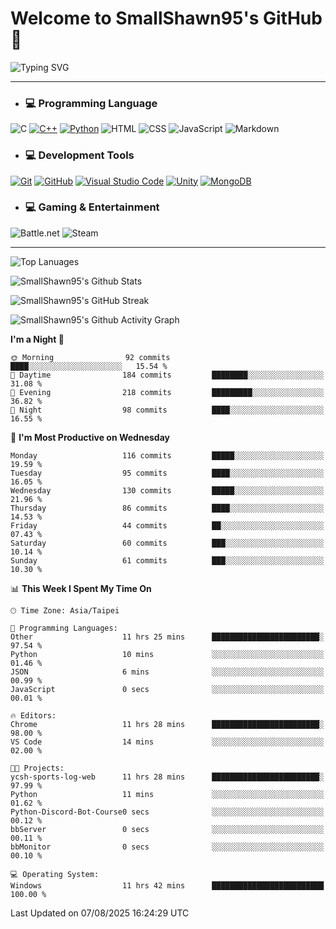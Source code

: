 # Welcome to SmallShawn95's GitHub 👋

![Typing SVG](https://readme-typing-svg.demolab.com/?lines=print("Hello,+world!");printf("Hello,+world!");cout+<<+"Hello,+world!";console.log("Hello,+world!")&center=true&vCenter=true&size=22&random=true)

***
<!-- https://shields.io/, https://simpleicons.org/ -->
* ### 💻 Programming Language
![C](https://img.shields.io/badge/-C-A8B9CC?style=flat-square&logo=c&logoColor=white)
[![C++](https://img.shields.io/badge/-C++-00599C?style=flat-square&logo=cplusplus)](https://cplusplus.com/)
[![Python](https://img.shields.io/badge/-Python-3776AB?style=flat-square&logo=python&logoColor=white)](https://www.python.org/)
![HTML](https://img.shields.io/badge/-HTML-E34F26?style=flat-square&logo=html5&logoColor=white)
![CSS](https://img.shields.io/badge/-CSS-1572B6?style=flat-square&logo=css3)
![JavaScript](https://img.shields.io/badge/-JavaScript-F7DF1E?style=flat-square&logo=javascript&logoColor=white)
![Markdown](https://img.shields.io/badge/-Markdown-000000?style=flat-square&logo=markdown)
* ### 💻 Development Tools
[![Git](https://img.shields.io/badge/-Git-f05032?style=flat-square&logo=git&logoColor=white)](https://git-scm.com/)
[![GitHub](https://img.shields.io/badge/-GitHub-181717?style=flat-square&logo=github)](https://github.com/)
[![Visual Studio Code](https://img.shields.io/badge/-Visual%20Studio%20Code-007ACC?style=flat-square&logo=visualstudiocode)](https://code.visualstudio.com/)
[![Unity](https://img.shields.io/badge/-Unity-000000?style=flat-square&logo=unity)](https://unity.com/)
[![MongoDB](https://img.shields.io/badge/-MongoDB-47A248?style=flat-square&logo=mongodb&logoColor=white)](https://www.mongodb.com/)
* ### 💻 Gaming & Entertainment
![Battle.net](https://img.shields.io/badge/-Battle.net-4381C3?style=flat-square&logo=battledotnet&logoColor=white)
![Steam](https://img.shields.io/badge/-Steam-000000?style=flat-square&logo=steam)
***

<!-- ![GitHub User's Stars](https://img.shields.io/github/stars/smallshawn95?color=orange&label=Stars&labelColor=yellow) -->
<!-- ![GitHub Followers](https://img.shields.io/github/followers/smallshawn95?color=orange&label=Followers&labelColor=FFDBAC) -->

![Top Lanuages](https://github-readme-stats.vercel.app/api/top-langs/?username=smallshawn95&theme=holi&layout=donut&size_weight=0.5&count_weight=0.5&exclude_repo=smallshawn95.github.io)

![SmallShawn95's Github Stats](https://github-readme-stats.vercel.app/api?username=smallshawn95&theme=holi&show_icons=true&rank_icon=github)

![SmallShawn95's GitHub Streak](https://streak-stats.demolab.com/?user=smallshawn95&theme=holi-theme&date_format=M%20j%5B%2C%20Y%5D)

![SmallShawn95's Github Activity Graph](https://github-readme-activity-graph.vercel.app/graph?username=smallshawn95&theme=tokyo-night)

<!-- ![SmallShawn95's WakaTime Stats](https://github-readme-stats.vercel.app/api/wakatime?username=smallshawn95) -->
<!-- ![Repositorie Card](https://github-readme-stats.vercel.app/api/pin/?username=smallshawn95&repo=Python-Discord-Bot-Course&theme=holi) -->
<!-- ![Repositorie Card](https://github-readme-stats.vercel.app/api/pin/?username=smallshawn95&repo=ZeroJudge-Code&theme=holi) -->

<!--START_SECTION:waka-->
**I'm a Night 🦉** 

```text
🌞 Morning                92 commits          ████░░░░░░░░░░░░░░░░░░░░░   15.54 % 
🌆 Daytime                184 commits         ████████░░░░░░░░░░░░░░░░░   31.08 % 
🌃 Evening                218 commits         █████████░░░░░░░░░░░░░░░░   36.82 % 
🌙 Night                  98 commits          ████░░░░░░░░░░░░░░░░░░░░░   16.55 % 
```
📅 **I'm Most Productive on Wednesday** 

```text
Monday                   116 commits         █████░░░░░░░░░░░░░░░░░░░░   19.59 % 
Tuesday                  95 commits          ████░░░░░░░░░░░░░░░░░░░░░   16.05 % 
Wednesday                130 commits         █████░░░░░░░░░░░░░░░░░░░░   21.96 % 
Thursday                 86 commits          ████░░░░░░░░░░░░░░░░░░░░░   14.53 % 
Friday                   44 commits          ██░░░░░░░░░░░░░░░░░░░░░░░   07.43 % 
Saturday                 60 commits          ███░░░░░░░░░░░░░░░░░░░░░░   10.14 % 
Sunday                   61 commits          ███░░░░░░░░░░░░░░░░░░░░░░   10.30 % 
```


📊 **This Week I Spent My Time On** 

```text
🕑︎ Time Zone: Asia/Taipei

💬 Programming Languages: 
Other                    11 hrs 25 mins      ████████████████████████░   97.54 % 
Python                   10 mins             ░░░░░░░░░░░░░░░░░░░░░░░░░   01.46 % 
JSON                     6 mins              ░░░░░░░░░░░░░░░░░░░░░░░░░   00.99 % 
JavaScript               0 secs              ░░░░░░░░░░░░░░░░░░░░░░░░░   00.01 % 

🔥 Editors: 
Chrome                   11 hrs 28 mins      ████████████████████████░   98.00 % 
VS Code                  14 mins             ░░░░░░░░░░░░░░░░░░░░░░░░░   02.00 % 

🐱‍💻 Projects: 
ycsh-sports-log-web      11 hrs 28 mins      ████████████████████████░   97.99 % 
Python                   11 mins             ░░░░░░░░░░░░░░░░░░░░░░░░░   01.62 % 
Python-Discord-Bot-Course0 secs              ░░░░░░░░░░░░░░░░░░░░░░░░░   00.12 % 
bbServer                 0 secs              ░░░░░░░░░░░░░░░░░░░░░░░░░   00.11 % 
bbMonitor                0 secs              ░░░░░░░░░░░░░░░░░░░░░░░░░   00.10 % 

💻 Operating System: 
Windows                  11 hrs 42 mins      █████████████████████████   100.00 % 
```


 Last Updated on 07/08/2025 16:24:29 UTC
<!--END_SECTION:waka-->

<!--
**smallshawn95/smallshawn95** is a ✨ _special_ ✨ repository because its `README.md` (this file) appears on your GitHub profile.

- 🔭 I’m currently working on ...
- 🌱 I’m currently learning ...
- 👯 I’m looking to collaborate on ...
- 🤔 I’m looking for help with ...
- 💬 Ask me about ...
- 📫 How to reach me: ...
- 😄 Pronouns: ...
- ⚡ Fun fact: ...
-->
